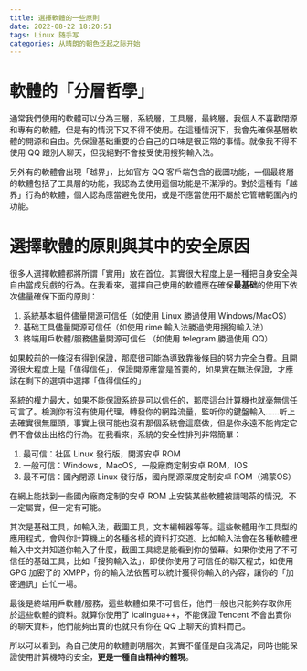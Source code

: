 ```yaml
---
title: 選擇軟體的一些原則
date: 2022-08-22 18:20:51
tags: Linux 随手写
categories: 从晴朗的朝色泛起之际开始
---
```


# 軟體的「分層哲學」

通常我們使用的軟體可以分為三層，系統層，工具層，最終層。我個人不喜歡閉源和專有的軟體，但是有的情況下又不得不使用。在這種情況下，我會先確保基層軟體的開源和自由。先保證基础重要的合自己的口味是很正常的事情。就像我不得不使用 QQ 跟別人聊天，但我絕對不會接受使用搜狗輸入法。

另外有的軟體會出現「越界」，比如官方 QQ 客戶端包含的截圖功能，一個最終層的軟體包括了工具層的功能，我認為去使用這個功能是不潔淨的。對於這種有「越界」行為的軟體，個人認為應當避免使用，或是不應當使用不屬於它管轄範圍內的功能。

# 選擇軟體的原則與其中的安全原因

很多人選擇軟體都將所謂「實用」放在首位。其實很大程度上是一種把自身安全與自由當成兒戲的行為。在我看來，選擇自己使用的軟體應在確保**最基础**的使用下依次儘量確保下面的原則：
1. 系統基本組件儘量開源可信任（如使用 Linux 勝過使用 Windows/MacOS）
2. 基础工具儘量開源可信任（如使用 rime 輸入法勝過使用搜狗輸入法）
3. 終端用戶軟體/服務儘量開源可信任 （如使用 telegram 勝過使用 QQ）

如果較前的一條沒有得到保證，那麼很可能為導致靠後條目的努力完全白費。且開源很大程度上是「值得信任」，保證開源應當是首要的，如果實在無法保證，才應該在剩下的選項中選擇「值得信任的」

系統的權力最大，如果不能保證系統是可以信任的，那麼這台計算機也就毫無信任可言了。檢測你有沒有使用代理，轉發你的網路流量，監听你的鍵盤輸入……听上去確實很無厘頭，事實上很可能也沒有那個系統會這麼做，但是你永遠不能肯定它們不會做出出格的行為。在我看來，系統的安全性排列非常簡單：
1. 最可信：社區 Linux 發行版，開源安卓 ROM
2. 一般可信：Windows，MacOS，一般廠商定制安卓 ROM，IOS
3. 最不可信：國內閉源 Linux 發行版，國內閉源深度定制安卓 ROM（鴻蒙OS）

在網上能找到一些國內廠商定制的安卓 ROM 上安裝某些軟體被請喝茶的情況，不一定屬實，但一定有可能。

其次是基础工具，如輸入法，截圖工具，文本編輯器等等。這些軟體用作工具型的應用程式，會與你計算機上的各種各樣的資料打交道。比如輸入法會在各種軟體裡輸入中文并知道你輸入了什麼，截圖工具總是能看到你的螢幕。如果你使用了不可信任的基础工具，比如「搜狗輸入法」，即使你使用了可信任的聯天程式，如使用 GPG 加密了的 XMPP，你的輸入法依舊可以統計獲得你輸入的內容，讓你的「加密通訊」白忙一場。

最後是終端用戶軟體/服務，這些軟體如果不可信任，他們一般也只能夠存取你用於這些軟體的資料。就算你使用了 icalingua++，不能保證 Tencent 不會出賣你的聊天資料，他們能夠出賣的也就只有你在 QQ 上聊天的資料而己。

所以可以看到，為自己使用的軟體劃明層次，其實不僅僅是自我滿足，同時也能保證使用計算機時的安全，**更是一種自由精神的體現**。
